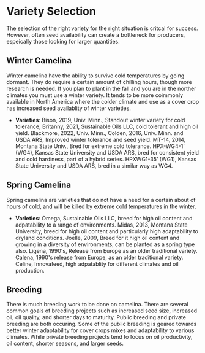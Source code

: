 # Variety Selection

The selection of the right variety for the right situation is critcal for success. However, often seed availability can create a bottleneck for producers, espeically those looking for larger quantities.

## Winter Camelina

Winter camelina have the ability to survive cold temperatures by going dormant. They do require a certain amount of chilling hours, though more research is needed. If you plan to plant in the fall and you are in the norther climates you must use a winter variety. It tends to be more coimmonly available in North America where the colder climate and use as a cover crop has increased seed availablity of winter varieties. 

- **Varieties**: 
Bison, 2019, Univ. Minn., Standout winter variety for cold tolerance, 
Britanny, 2021, Sustainable Oils LLC, cold tolerant and high oil yield. 
Blackmore, 2022, Univ. Minn., 
Colden, 2016, Univ. Minn. and USDA ARS, Improved winter tolerance and seed yield. 
MT-14, 2014, Montana State Univ., Bred for extreme cold tolerance. 
HPX-WG4-1’ (WG4), Kansas State University and USDA ARS, bred for consistent yield and cold hardiness, part of a hybrid series.
HPXWG1-35’ (WG1), Kansas State University and USDA ARS, bred in a similar way as WG4. 


## Spring Camelina

Spring camelina are varieties that do not have a need for a certain about of hours of cold, and will be killed by extreme cold temperatures in the winter. 

- **Varieties**:
Omega, Sustainable Oils LLC, breed for high oil content and adpatability to a range of environments.
Midas, 2013, Montana State University, breed for high oil content and particularly high adaptability to dryland conditions.
Joelle, 2009, Breed for it high oil content and growing in a diversity of environments, can be planted as a spring type also.
Ligena, 1990's, Release from Europe as an older traditional variety.
Calena, 1990's release from Europe, as an older traditional variety.
Celine, Innovafeed, high adpatablity for different climates and oil production. 

## Breeding

There is much breeding work to be done on camelina. There are several common goals of breeding projects such as increased seed size, increased oil, oil quality, and shorter days to maturity. Public breeding and private breeding are both occuring. Some of the public breeding is geared towards better winter adaptability for cover crops mixes and adaptability to various climates. While private breeding projects tend to focus on oil productivity, oil content, shorter seasons, and larger seeds. 
